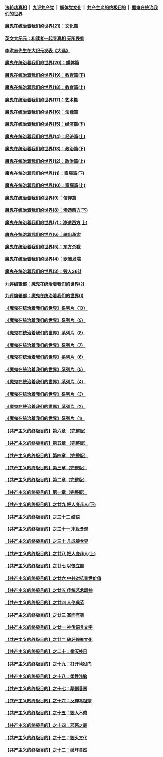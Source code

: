 

####  [法轮功真相](../../../../basic/blob/master/README.md?t=01101131) &nbsp;|&nbsp; [九评共产党](../../../../9ping.md/blob/master/README.md?t=01101131) &nbsp;|&nbsp; [解体党文化](../../../../jtdwh.md/blob/master/README.md?t=01101131)  &nbsp;|&nbsp; [共产主义的终极目的](../../../../gczydzjmd.md/blob/master/README.md?t=01101131) &nbsp;|&nbsp; [魔鬼在统治我们的世界](../../../../mgztzwmdsj.md/blob/master/README.md?t=01101131) 

#### [魔鬼在统治着我们的世界(21)：文化篇](../pages/nsc422/n10597706.md?t=01101131) 

#### [英文大纪元：和读者一起寻真相 无所畏惧](../pages/nsc422/n12542027.md?t=01101131) 

#### [李洪志先生在大纪元发表《大选》](../pages/nsc422/n12534746.md?t=01101131) 

#### [魔鬼在统治着我们的世界(20)：媒体篇](../pages/nsc422/n10586579.md?t=01101131) 

#### [魔鬼在统治着我们的世界(19)：教育篇(下)](../pages/nsc422/n10564808.md?t=01101131) 

#### [魔鬼在统治着我们的世界(18)：教育篇(上)](../pages/nsc422/n10526970.md?t=01101131) 

#### [魔鬼在统治着我们的世界(17)：艺术篇](../pages/nsc422/n10499093.md?t=01101131) 

#### [魔鬼在统治着我们的世界(16)：法律篇](../pages/nsc422/n10485969.md?t=01101131) 

#### [魔鬼在统治着我们的世界(15)：经济篇(下)](../pages/nsc422/n10469975.md?t=01101131) 

#### [魔鬼在统治着我们的世界(14)：经济篇(上)](../pages/nsc422/n10457370.md?t=01101131) 

#### [魔鬼在统治着我们的世界(13)：政治篇(下)](../pages/nsc422/n10448270.md?t=01101131) 

#### [魔鬼在统治着我们的世界(12)：政治篇(上)](../pages/nsc422/n10444576.md?t=01101131) 

#### [魔鬼在统治着我们的世界(11)：家庭篇(下)](../pages/nsc422/n10440961.md?t=01101131) 

#### [魔鬼在统治着我们的世界(10)：家庭篇(上)](../pages/nsc422/n10435448.md?t=01101131) 

#### [魔鬼在统治着我们的世界(9)：信仰篇](../pages/nsc422/n10432159.md?t=01101131) 

#### [魔鬼在统治着我们的世界(8)：渗透西方(下)](../pages/nsc422/n10429603.md?t=01101131) 

#### [魔鬼在统治着我们的世界(7)：渗透西方(上)](../pages/nsc422/n10426013.md?t=01101131) 

#### [魔鬼在统治着我们的世界(6)：输出革命](../pages/nsc422/n10421536.md?t=01101131) 

#### [魔鬼在统治着我们的世界(5)：东方杀戮](../pages/nsc422/n10417707.md?t=01101131) 

#### [魔鬼在统治着我们的世界(4)：欧洲发端](../pages/nsc422/n10414890.md?t=01101131) 

#### [魔鬼在统治着我们的世界(3)：毁人36计](../pages/nsc422/n10411583.md?t=01101131) 

#### [九评编辑部：魔鬼在统治着我们的世界(2)](../pages/nsc422/n10410036.md?t=01101131) 

#### [九评编辑部：魔鬼在统治着我们的世界(1)](../pages/nsc422/n10406825.md?t=01101131) 

#### [《魔鬼在统治着我们的世界》系列片（10）](../pages/nsc422/n12292670.md?t=01101131) 

#### [《魔鬼在统治着我们的世界》系列片（9）](../pages/nsc422/n12290859.md?t=01101131) 

#### [《魔鬼在统治着我们的世界》系列片（8）](../pages/nsc422/n12287445.md?t=01101131) 

#### [《魔鬼在统治着我们的世界》系列片（7）](../pages/nsc422/n12283425.md?t=01101131) 

#### [《魔鬼在统治着我们的世界》系列片（6）](../pages/nsc422/n12282314.md?t=01101131) 

#### [《魔鬼在统治着我们的世界》系列片（5）](../pages/nsc422/n12281419.md?t=01101131) 

#### [《魔鬼在统治着我们的世界》系列片（4）](../pages/nsc422/n12274024.md?t=01101131) 

#### [《魔鬼在统治着我们的世界》系列片（3）](../pages/nsc422/n12271322.md?t=01101131) 

#### [《魔鬼在统治着我们的世界》系列片（2）](../pages/nsc422/n12269049.md?t=01101131) 

#### [《魔鬼在统治着我们的世界》系列片（1）](../pages/nsc422/n12267575.md?t=01101131) 

#### [【共产主义的终极目的】第六章 （完整版）](../pages/nsc422/n11428913.md?t=01101131) 

#### [【共产主义的终极目的】第五章 （完整版）](../pages/nsc422/n11428912.md?t=01101131) 

#### [【共产主义的终极目的】第四章 （完整版）](../pages/nsc422/n11428907.md?t=01101131) 

#### [【共产主义的终极目的】第三章（完整版）](../pages/nsc422/n11428848.md?t=01101131) 

#### [【共产主义的终极目的】第二章（完整版）](../pages/nsc422/n11428831.md?t=01101131) 

#### [【共产主义的终极目的】第一章（完整版）](../pages/nsc422/n11417651.md?t=01101131) 

#### [【共产主义的终极目的】之廿九 把人变非人(下)](../pages/nsc422/n11344140.md?t=01101131) 

#### [【共产主义的终极目的】之三十二 结语](../pages/nsc422/n11360535.md?t=01101131) 

#### [【共产主义的终极目的】之三十一 末世景观](../pages/nsc422/n11351129.md?t=01101131) 

#### [【共产主义的终极目的】之三十 几成狼世界](../pages/nsc422/n11348280.md?t=01101131) 

#### [【共产主义的终极目的】之廿八 把人变非人(上)](../pages/nsc422/n11340492.md?t=01101131) 

#### [【共产主义的终极目的】之廿七 以恨立国](../pages/nsc422/n11336944.md?t=01101131) 

#### [【共产主义的终极目的】之廿六 中共对抗普世价值](../pages/nsc422/n11324785.md?t=01101131) 

#### [【共产主义的终极目的】之廿五 传统艺术颂神](../pages/nsc422/n11296396.md?t=01101131) 

#### [【共产主义的终极目的】之廿四 人伦典范](../pages/nsc422/n11296397.md?t=01101131) 

#### [【共产主义的终极目的】之廿三 富而有德](../pages/nsc422/n11283598.md?t=01101131) 

#### [【共产主义的终极目的】之廿一 神传语言文字](../pages/nsc422/n11263265.md?t=01101131) 

#### [【共产主义的终极目的】之廿二 破坏修炼文化](../pages/nsc422/n11245728.md?t=01101131) 

#### [【共产主义的终极目的】之二十：偷天换日](../pages/nsc422/n11238846.md?t=01101131) 

#### [【共产主义的终极目的】之十九：打开地狱门](../pages/nsc422/n11206376.md?t=01101131) 

#### [【共产主义的终极目的】之十八：柔性洗脑](../pages/nsc422/n11199994.md?t=01101131) 

#### [【共产主义的终极目的】之十七：颠倒善恶](../pages/nsc422/n11179782.md?t=01101131) 

#### [【共产主义的终极目的】之十六：反神骂祖宗](../pages/nsc422/n11166798.md?t=01101131) 

#### [【共产主义的终极目的】之十五：毁人不倦](../pages/nsc422/n11166792.md?t=01101131) 

#### [【共产主义的终极目的】之十四：邪恶之最](../pages/nsc422/n11150249.md?t=01101131) 

#### [【共产主义的终极目的】之十三：毁灭文化](../pages/nsc422/n11135227.md?t=01101131) 

#### [【共产主义的终极目的】之十二：破坏自然](../pages/nsc422/n11135214.md?t=01101131) 

